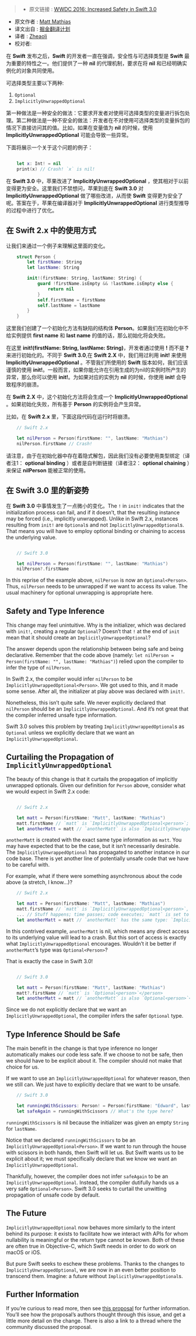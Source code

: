 >* 原文链接 : [WWDC 2016: Increased Safety in Swift 3.0](https://www.bignerdranch.com/blog/wwdc-2016-increased-safety-in-swift-3/)
* 原文作者 : [
Matt Mathias](https://www.bignerdranch.com/about-us/nerds/matt-mathias/)
* 译文出自 : [掘金翻译计划](https://github.com/xitu/gold-miner)
* 译者 : [Zheaoli](https://github.com/Zheaoli)
* 校对者:


在 **Swift** 发布之后，**Swift** 的开发者一直在强调，安全性与可选择类型是 **Swift** 最为重要的特性之一。他们提供了一种 **nil** 的代理机制，要求在将 **nil** 和已经明确实例化的对象共同使用。

可选择类型主要以下两种:

1.  `Optional`
2.  `ImplicitlyUnwrappedOptional`

第一种做法是一种安全的做法：它要求开发者对使用可选择类型的变量进行拆包处理。第二种做法是一种不安全的做法：开发者在不对使用可选择类型的变量拆包的情况下直接访问其的值。比如，如果在变量值为 **nil** 的时候，使用 **ImplicitlyUnwrappedOptional** 可能会导致一些异常。

下面将展示一个关于这个问题的例子：

~~~Swift

    let x: Int! = nil
    print(x) // Crash! `x` is nil!

~~~

在 **Swift 3.0** 中，苹果改进了 **ImplicitlyUnwrappedOptional** ，使其相对于以前变得更为安全。这里我们不禁想问，苹果到底在 **Swift 3.0** 对 **ImplicitlyUnwrappedOptional** 做了哪些改进，从而使 **Swift** 变得更为安全了呢。答案在于，苹果在编译器对于 **ImplicitlyUnwrappedOptional** 进行类型推导的过程中进行了优化。

## 在 **Swift 2.x** 中的使用方式

让我们来通过一个例子来理解这里面的变化。


~~~Swift
    struct Person {
        let firstName: String
        let lastName: String

        init!(firstName: String, lastName: String) {
            guard !firstName.isEmpty && !lastName.isEmpty else {
                return nil
            }
            self.firstName = firstName
            self.lastName = lastName
        }
    }
~~~


这里我们创建了一个初始化方法有缺陷的结构体 **Person**。如果我们在初始化中不给实例提供 **first name** 和 **last name** 的值的话，那么初始化将会失败。

在这里 **init!(firstName: String, lastName: String)**，开发者通过使用 **!** 而不是 **?** 来进行初始化的。不同于 **Swift 3.0**,在 **Swift 2.X** 中，我们用过利用 **init!** 来使用 **ImplicitlyUnwrappedOptional** 。不管我们所使用的 **Swift** 版本如何，我们应该谨慎的使用 **init!**。一般而言，如果你能允许在引用生成的为nil的实例时所产生的异常，那么你可以使用 **init!**。为如果对应的实例为 **nil** 的时候，你使用 **init!** 会导致程序的崩溃。

在 **Swift 2.X** 中，这个初始化方法将会生成一个 **ImplicitlyUnwrappedOptional<Person>** 。如果初始化失败，所有基于 **Person** 的实例将会产生异常。

比如，在 **Swift 2.x** 里，下面这段代码在运行时将崩溃。


~~~Swift
    // Swift 2.x

    let nilPerson = Person(firstName: "", lastName: "Mathias")
    nilPerson.firstName // Crash!

~~~

请注意，由于在初始化器中存在着隐式解包，因此我们没有必要使用类型绑定（译者注1： **optional binding** ）或者是自判断链接（译者注2： **optional chaining** ）来保证 **nilPerson** 能被正常的使用。

## 在 **Swift 3.0** 里的新姿势

在 **Swift 3.0** 中事情发生了一点微小的变化。The `!` in `init!` indicates that the initialization process can fail, and if it doesn’t, that the resulting instance may be forced (i.e., implicitly unwrapped). Unlike in Swift 2.x, instances resulting from `init!` are `Optional`s and not `ImplicitlyUnwrappedOptional`s. That means you will have to employ optional binding or chaining to access the underlying value.

~~~Swift

    // Swift 3.0

    let nilPerson = Person(firstName: "", lastName: "Mathias")
    nilPerson?.firstName

~~~

In this reprise of the example above, `nilPerson` is now an `Optional<Person>`. Thus, `nilPerson` needs to be unwrapped if we want to access its value. The usual machinery for optional unwrapping is appropriate here.

## Safety and Type Inference

This change may feel unintuitive. Why is the initializer, which was declared with `init!`, creating a regular `Optional`? Doesn’t that `!` at the end of `init` mean that it should create an `ImplicitlyUnwrappedOptional`?

The answer depends upon the relationship between being safe and being declarative. Remember that the code above (namely: `let nilPerson = Person(firstName: "", lastName: "Mathias")`) relied upon the compiler to infer the type of `nilPerson`.

In Swift 2.x, the compiler would infer `nilPerson` to be `ImplicitlyUnwrappedOptional<Person>`. We got used to this, and it made some sense. After all, the initializer at play above was declared with `init!`.

Nonetheless, this isn’t quite safe. We never explicitly declared that `nilPerson` should be an `ImplicitlyUnwrappedOptional`. And it’s not great that the compiler inferred unsafe type information.

Swift 3.0 solves this problem by treating `ImplicitlyUnwrappedOptional`s as `Optional` unless we explicitly declare that we want an `ImplicitlyUnwrappedOptional`.

## Curtailing the Propagation of `ImplicitlyUnwrappedOptional`

The beauty of this change is that it curtails the propagation of implicitly unwrapped optionals. Given our definition for `Person` above, consider what we would expect in Swift 2.x code:

~~~Swift

    // Swift 2.x

    let matt = Person(firstName: "Matt", lastName: "Mathias")
    matt.firstName // `matt` is `ImplicitlyUnwrappedOptional<person>`; we can access `firstName` directly</person>
    let anotherMatt = matt // `anotherMatt` is also `ImplicitlyUnwrappedOptional<person>`</person>

~~~

`anotherMatt` is created with the exact same type information as `matt`. You may have expected that to be the case, but it isn’t necessarily desirable. The `ImplicitlyUnwrappedOptional` has propagated to another instance in our code base. There is yet another line of potentially unsafe code that we have to be careful with.

For example, what if there were something asynchronous about the code above (a stretch, I know…)?


~~~Swift
    // Swift 2.x

    let matt = Person(firstName: "Matt", lastName: "Mathias")
    matt.firstName // `matt` is `ImplicitlyUnwrappedOptional<person>`, and so we can access `firstName` directly</person>
    ... // Stuff happens; time passes; code executes; `matt` is set to nil
    let anotherMatt = matt // `anotherMatt` has the same type: `ImplicitlyUnwrappedOptional<person>`</person>

~~~

In this contrived example, `anotherMatt` is nil, which means any direct access to its underlying value will lead to a crash. But this sort of access is exactly what `ImplicitlyUnwrappedOptional` encourages. Wouldn’t it be better if `anotherMatt`’s type was `Optional<Person>`?

That is exactly the case in Swift 3.0!

~~~Swift

    // Swift 3.0

    let matt = Person(firstName: "Matt", lastName: "Mathias")
    matt?.firstName // `matt` is `Optional<person>`</person>
    let anotherMatt = matt // `anotherMatt` is also `Optional<person>`</person>

~~~

Since we do not explicitly declare that we want an `ImplicitlyUnwrappedOptional`, the compiler infers the safer `Optional` type.

## Type Inference Should be Safe

The main benefit in the change is that type inference no longer automatically makes our code less safe. If we choose to not be safe, then we should have to be explicit about it. The compiler should not make that choice for us.

If we want to use an `ImplicitlyUnwrappedOptional` for whatever reason, then we still can. We just have to explicitly declare that we want to be unsafe.

~~~Swift
    // Swift 3.0

    let runningWithScissors: Person! = Person(firstName: "Edward", lastName: "") // Must explicitly declare Person!
    let safeAgain = runningWithScissors // What's the type here?
~~~


`runningWithScissors` is nil because the initializer was given an empty `String` for `lastName`.

Notice that we declared `runningWithScissors` to be an `ImplicitlyUnwrappedOptional<Person>`. If we want to run through the house with scissors in both hands, then Swift will let us. But Swift wants us to be explicit about it; we must specifically declare that we know we want an `ImplicitlyUnwrappedOptional`.

Thankfully, however, the compiler does not infer `safeAgain` to be an `ImplicitlyUnwrappedOptional`. Instead, the compiler dutifully hands us a very safe `Optional<Person>`. Swift 3.0 seeks to curtail the unwitting propagation of unsafe code by default.

## The Future

`ImplicitlyUnwrappedOptional` now behaves more similarly to the intent behind its purpose: it exists to facilitate how we interact with APIs for whom nullability is meaningful or the return type cannot be known. Both of these are often true in Objective-C, which Swift needs in order to do work on macOS or iOS.

But pure Swift seeks to eschew these problems. Thanks to the changes to `ImplicitlyUnwrappedOptional`, we are now in an even better position to transcend them. Imagine: a future without `ImplicitlyUnwrappedOptional`s.

## Further Information

If you’re curious to read more, then see [this proposal](https://github.com/apple/swift-evolution/blob/master/proposals/0054-abolish-iuo.md) for further information. You’ll see how the proposal’s authors thought through this issue, and get a little more detail on the change. There is also a link to a thread where the community discussed the proposal.
